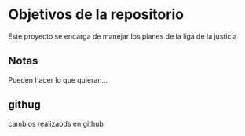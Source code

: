 # Objetivos de la repositorio

Este proyecto se encarga de manejar los planes de la liga de la justicia


## Notas
Pueden hacer lo que quieran...

## githug
cambios realizaods en github
